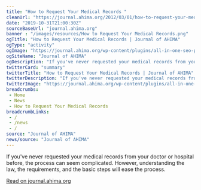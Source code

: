 ```yaml
--- 
title: "How to Request Your Medical Records "
cleanUrl: "https://journal.ahima.org/2012/03/01/how-to-request-your-medical-records/"
date: "2019-10-31T21:00:30Z"
sourceBaseUrl: "journal.ahima.org"
banner : "/images/resources/How to Request Your Medical Records.png"
ogTitle: "How to Request Your Medical Records | Journal of AHIMA"
ogType: "activity"
ogImage: "https://journal.ahima.org/wp-content/plugins/all-in-one-seo-pack/images/default-user-image.png"
ogSiteName: "Journal of AHIMA"
ogDescription: "If you've never requested your medical records from your doctor or hospital before, the process can seem complicated. However, understanding the law, the requirements, and the basic steps will ease the process."
twitterCard: "summary"
twitterTitle: "How to Request Your Medical Records | Journal of AHIMA"
twitterDescription: "If you've never requested your medical records from your doctor or hospital before, the process can seem complicated. However, understanding the law, the requirements, and the basic steps will ease the process."
twitterImage: "https://journal.ahima.org/wp-content/plugins/all-in-one-seo-pack/images/default-user-image.png"
breadcrumbs:
 - Home
 - News
 - How to Request Your Medical Records
breadcrumbLinks:
 - / 
 - /news
 - / 
source: "Journal of AHIMA"
news/source: "Journal of AHIMA"
---
```

If you've never requested your medical records from your doctor or hospital before, the process can seem complicated. However, understanding the law, the requirements, and the basic steps will ease the process.  
  
[Read on journal.ahima.org](https://journal.ahima.org/2012/03/01/how-to-request-your-medical-records/)

